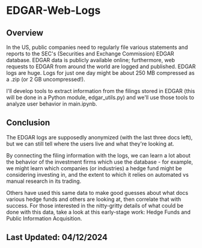 # EDGAR-Web-Logs

## Overview

In the US, public companies need to regularly file various statements and reports to the SEC's (Securities and Exchange Commission) EDGAR database. EDGAR data is publicly available online; furthermore, web requests to EDGAR from around the world are logged and published. EDGAR logs are huge. Logs for just one day might be about 250 MB compressed as a .zip (or 2 GB uncompressed!).

I'll develop tools to extract information from the filings stored in EDGAR (this will be done in a Python module, edgar_utils.py) and we'll use those tools to analyze user behavior in main.ipynb.

## Conclusion

The EDGAR logs are supposedly anonymized (with the last three docs left), but we can still tell where the users live and what they're looking at.

By connecting the filing information with the logs, we can learn a lot about the behavior of the investment firms which use the database - for example, we might learn which companies (or industries) a hedge fund might be considering investing in, and the extent to which it relies on automated vs manual research in its trading.

Others have used this same data to make good guesses about what docs various hedge funds and others are looking at, then correlate that with success. For those interested in the nitty-gritty details of what could be done with this data, take a look at this early-stage work: Hedge Funds and Public Information Acquisition.

## Last Updated: 04/12/2024
